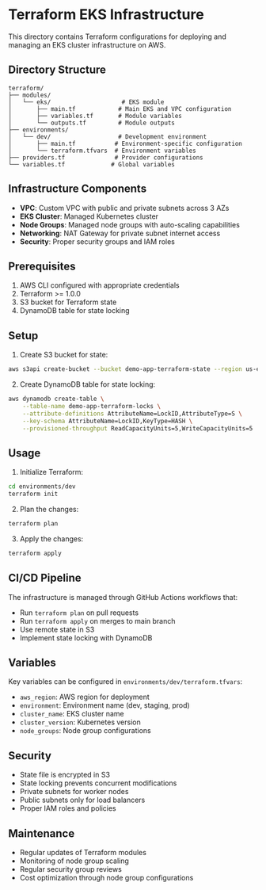 # Terraform EKS Infrastructure

This directory contains Terraform configurations for deploying and managing an EKS cluster infrastructure on AWS.

## Directory Structure

```
terraform/
├── modules/
│   └── eks/                    # EKS module
│       ├── main.tf            # Main EKS and VPC configuration
│       ├── variables.tf       # Module variables
│       └── outputs.tf         # Module outputs
├── environments/
│   └── dev/                   # Development environment
│       ├── main.tf           # Environment-specific configuration
│       └── terraform.tfvars  # Environment variables
├── providers.tf              # Provider configurations
└── variables.tf             # Global variables
```

## Infrastructure Components

- **VPC**: Custom VPC with public and private subnets across 3 AZs
- **EKS Cluster**: Managed Kubernetes cluster
- **Node Groups**: Managed node groups with auto-scaling capabilities
- **Networking**: NAT Gateway for private subnet internet access
- **Security**: Proper security groups and IAM roles

## Prerequisites

1. AWS CLI configured with appropriate credentials
2. Terraform >= 1.0.0
3. S3 bucket for Terraform state
4. DynamoDB table for state locking

## Setup

1. Create S3 bucket for state:
```bash
aws s3api create-bucket --bucket demo-app-terraform-state --region us-east-1
```

2. Create DynamoDB table for state locking:
```bash
aws dynamodb create-table \
    --table-name demo-app-terraform-locks \
    --attribute-definitions AttributeName=LockID,AttributeType=S \
    --key-schema AttributeName=LockID,KeyType=HASH \
    --provisioned-throughput ReadCapacityUnits=5,WriteCapacityUnits=5
```

## Usage

1. Initialize Terraform:
```bash
cd environments/dev
terraform init
```

2. Plan the changes:
```bash
terraform plan
```

3. Apply the changes:
```bash
terraform apply
```

## CI/CD Pipeline

The infrastructure is managed through GitHub Actions workflows that:
- Run `terraform plan` on pull requests
- Run `terraform apply` on merges to main branch
- Use remote state in S3
- Implement state locking with DynamoDB

## Variables

Key variables can be configured in `environments/dev/terraform.tfvars`:
- `aws_region`: AWS region for deployment
- `environment`: Environment name (dev, staging, prod)
- `cluster_name`: EKS cluster name
- `cluster_version`: Kubernetes version
- `node_groups`: Node group configurations

## Security

- State file is encrypted in S3
- State locking prevents concurrent modifications
- Private subnets for worker nodes
- Public subnets only for load balancers
- Proper IAM roles and policies

## Maintenance

- Regular updates of Terraform modules
- Monitoring of node group scaling
- Regular security group reviews
- Cost optimization through node group configurations 